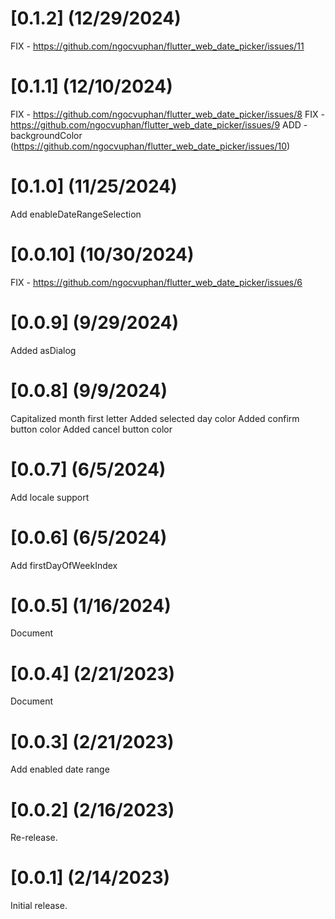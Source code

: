 # [0.1.2] (12/29/2024)

FIX - https://github.com/ngocvuphan/flutter_web_date_picker/issues/11

# [0.1.1] (12/10/2024)

FIX - https://github.com/ngocvuphan/flutter_web_date_picker/issues/8
FIX - https://github.com/ngocvuphan/flutter_web_date_picker/issues/9
ADD - backgroundColor (https://github.com/ngocvuphan/flutter_web_date_picker/issues/10)

# [0.1.0] (11/25/2024)

Add enableDateRangeSelection

# [0.0.10] (10/30/2024)

FIX - https://github.com/ngocvuphan/flutter_web_date_picker/issues/6

# [0.0.9] (9/29/2024)

Added asDialog

# [0.0.8] (9/9/2024)

Capitalized month first letter
Added selected day color
Added confirm button color
Added cancel button color

# [0.0.7] (6/5/2024)

Add locale support

# [0.0.6] (6/5/2024)

Add firstDayOfWeekIndex

# [0.0.5] (1/16/2024)

Document

# [0.0.4] (2/21/2023)

Document

# [0.0.3] (2/21/2023)

Add enabled date range

# [0.0.2] (2/16/2023)

Re-release.

# [0.0.1] (2/14/2023)

Initial release.
